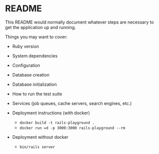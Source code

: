 # README

This README would normally document whatever steps are necessary to get the
application up and running.

Things you may want to cover:

* Ruby version

* System dependencies

* Configuration

* Database creation

* Database initialization

* How to run the test suite

* Services (job queues, cache servers, search engines, etc.)

* Deployment instructions (with docker)
  * `docker build -t rails-playground .`
  * `docker run =d -p 3000:3000 rails-playground --rm`

* Deployment without docker
  * `bin/rails server`
